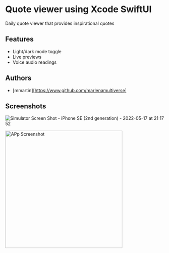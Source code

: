 
# Quote viewer using Xcode SwiftUI  
Daily quote viewer that provides inspirational quotes 


## Features

- Light/dark mode toggle
- Live previews
- Voice audio readings


## Authors

- [mmartin][https://www.github.com/marlenamultiverse]



## Screenshots


![Simulator Screen Shot - iPhone SE (2nd generation) - 2022-05-17 at 21 17 52](https://user-images.githubusercontent.com/17240435/168947273-e610d173-c17a-4e1f-b0e3-02c1f75b1395.png)

<img width="371" alt="APp Screenshot" src="https://user-images.githubusercontent.com/17240435/168947422-8e13e710-fa77-4044-994b-383e24f6eb51.png">
